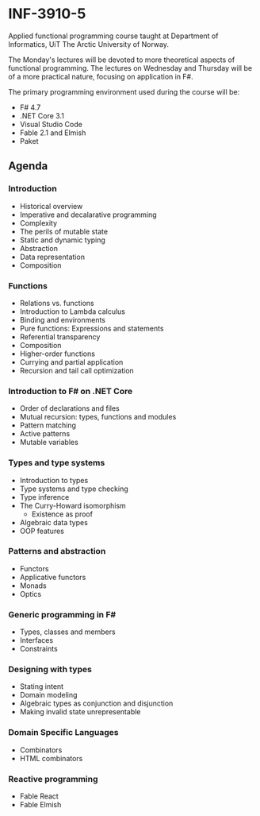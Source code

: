 # INF-3910-5

Applied functional programming course taught at Department of Informatics, UiT
The Arctic University of Norway.

The Monday's lectures will be devoted to more theoretical aspects of functional
programming. The lectures on Wednesday and Thursday will be of a more practical
nature, focusing on application in F#.

The primary programming environment used during the course will be:

* F# 4.7
* .NET Core 3.1
* Visual Studio Code
* Fable 2.1 and Elmish
* Paket

## Agenda

### Introduction

* Historical overview
* Imperative and decalarative programming
* Complexity
* The perils of mutable state
* Static and dynamic typing
* Abstraction
* Data representation
* Composition

### Functions

* Relations vs. functions
* Introduction to Lambda calculus
* Binding and environments
* Pure functions: Expressions and statements
* Referential transparency
* Composition
* Higher-order functions
* Currying and partial application
* Recursion and tail call optimization

### Introduction to F\# on .NET Core

* Order of declarations and files
* Mutual recursion: types, functions and modules
* Pattern matching
* Active patterns
* Mutable variables

### Types and type systems

* Introduction to types
* Type systems and type checking
* Type inference
* The Curry-Howard isomorphism
  * Existence as proof
* Algebraic data types
* OOP features

### Patterns and abstraction

* Functors
* Applicative functors
* Monads
* Optics

### Generic programming in F\#

* Types, classes and members
* Interfaces
* Constraints

### Designing with types

* Stating intent
* Domain modeling
* Algebraic types as conjunction and disjunction
* Making invalid state unrepresentable

### Domain Specific Languages

* Combinators
* HTML combinators

### Reactive programming

* Fable React
* Fable Elmish

